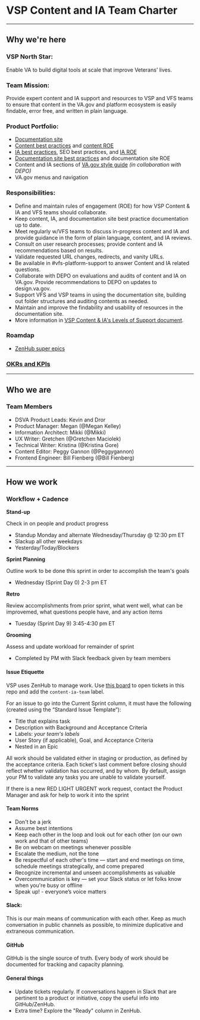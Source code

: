 # VSP Content and IA Team Charter

---

## Why we're here

### VSP North Star:
Enable VA to build digital tools at scale that improve Veterans’ lives.

### Team Mission:
Provide expert content and IA support and resources to VSP and VFS teams to ensure that content in the VA.gov and platform ecosystem is easily findable, error free, and written in plain language.

### Product Portfolio:
- [Documentation site](https://github.com/department-of-veterans-affairs/va.gov-team/blob/master/products/platform/documentation-site/product-outline.md)
- [Content best practices](https://github.com/department-of-veterans-affairs/va.gov-team/blob/master/platform/content/content-best-practices.md) and [content ROE](https://github.com/department-of-veterans-affairs/va.gov-team/blob/master/platform/content/content-review-process.md)
- [IA best practices](https://github.com/department-of-veterans-affairs/va.gov-team/blob/master/platform/information-architecture/ia-best-practices.md), SEO best practices, and [IA ROE](https://github.com/department-of-veterans-affairs/va.gov-team/blob/master/platform/information-architecture/working-with-ia.md)
- [Documentation site best practices](https://github.com/department-of-veterans-affairs/va.gov-team/blob/master/platform/working-with-vsp/orientation/repo-guidelines.md) and documentation site ROE
- Content and IA sections of [VA.gov style guide](https://design.va.gov/) _(in collaboration with DEPO)_
- VA.gov menus and navigation

### Responsibilities:
- Define and maintain rules of engagement (ROE) for how VSP Content & IA and VFS teams should collaborate.
- Keep content, IA, and documentation site best practice documentation up to date.
- Meet regularly w/VFS teams to discuss in-progress content and IA and provide guidance in the form of plain language, content, and IA reviews.
- Consult on user research processes; provide content and IA recommendations based on results.
- Validate requested URL changes, redirects, and vanity URLs.
- Be available in #vfs-platform-support to answer Content and IA related questions.
- Collaborate with DEPO on evaluations and audits of content and IA on VA.gov. Provide recommendations to DEPO on updates to design.va.gov.
- Support VFS and VSP teams in using the documentation site, building out folder structures and auditing contents as needed.
- Maintain and improve the findability and usability of resources in the documentation site.
- More information in [VSP Content & IA's Levels of Support document](https://github.com/department-of-veterans-affairs/va.gov-team/blob/master/teams/vsp/teams/content-ia/content-ia-support-levels-proposal.md).

### Roamdap
- [ZenHub super epics](https://app.zenhub.com/workspaces/vsp-5cedc9cce6e3335dc5a49fc4/board?labels=content-ia-team,super-epic&repos=133843125)

### [OKRs and KPIs](https://github.com/department-of-veterans-affairs/va.gov-team/blob/master/teams/vsp/teams/content-ia/content-ia-team-okr-kpis.md)

---

## Who we are

### Team Members
- DSVA Product Leads: Kevin and Dror
- Product Manager: Megan (@Megan Kelley)
- Information Architect: Mikki (@Mikki)
- UX Writer: Gretchen (@Gretchen Maciolek)
- Technical Writer: Kristina (@Kristina Gore)
- Content Editor: Peggy Gannon (@Peggygannon)
- Frontend Engineer: Bill Fienberg (@Bill Fienberg)

---

## How we work

### Workflow + Cadence

**Stand-up**

Check in on people and product progress
- Standup Monday and alternate Wednesday/Thursday @ 12:30 pm ET
- Slackup all other weekdays
- Yesterday/Today/Blockers

**Sprint Planning**

Outline work to be done this sprint in order to accomplish the team's goals
- Wednesday (Sprint Day 0) 2-3 pm ET

**Retro**

Review accomplishments from prior sprint, what went well, what can be improvemed, what questions people have, and any action items
- Tuesday (Sprint Day 9) 3:45-4:30 pm ET

**Grooming**

Assess and update workload for remainder of sprint
- Completed by PM with Slack feedback given by team members

#### Issue Etiquette

VSP uses ZenHub to manage work. Use [this board](https://app.zenhub.com/workspaces/vsp-5cedc9cce6e3335dc5a49fc4/board?labels=triage&repos=133843125&showPipelineDescriptions=false) to open tickets in this repo and add the `content-ia-team` label.

For an issue to go into the Current Sprint column, it must have the following (created using the “Standard Issue Template”):

- Title that explains task
- Description with Background and Acceptance Criteria
- Labels: _your team's labels_
- User Story (if applicable), Goal, and Acceptance Criteria
- Nested in an Epic

All work should be validated either in staging or production, as defined by the acceptance criteria. Each ticket's last comment before closing should reflect whether validation has occurred, and by whom. By default, assign your PM to validate any tasks you are unable to validate yourself.

If there is a new RED LIGHT URGENT work request, contact the Product Manager and ask for help to work it into the sprint

#### Team Norms

- Don't be a jerk 
- Assume best intentions
- Keep each other in the loop and look out for each other (on our own work and that of other teams)
- Be on webcam on meetings whenever possible
- Escalate the medium, not the tone
- Be respectful of each other's time — start and end meetings on time, schedule meetings strategically, and come prepared
- Recognize incremental and unseen accomplishments as valuable
- Overcommunication is key — set your Slack status or let folks know when you're busy or offline
- Speak up! - everyone’s voice matters

#### Slack:

This is our main means of communication with each other. Keep as much conversation in public channels as possible, to minimize duplicative and extraneous communication.

#### GitHub

GitHub is the single source of truth. Every body of work should be documented for tracking and capacity planning.

#### General things

- Update tickets regularly. If conversations happen in Slack that are pertinent to a product or initiative, copy the useful info into GitHub/ZenHub.
- Extra time? Explore the "Ready" column in ZenHub.
